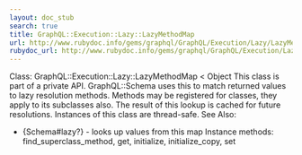 ```yaml
---
layout: doc_stub
search: true
title: GraphQL::Execution::Lazy::LazyMethodMap
url: http://www.rubydoc.info/gems/graphql/GraphQL/Execution/Lazy/LazyMethodMap
rubydoc_url: http://www.rubydoc.info/gems/graphql/GraphQL/Execution/Lazy/LazyMethodMap
---
```


Class: GraphQL::Execution::Lazy::LazyMethodMap < Object
This class is part of a private API.
GraphQL::Schema uses this to match returned values to lazy
resolution methods. Methods may be registered for classes, they
apply to its subclasses also. The result of this lookup is cached
for future resolutions. Instances of this class are thread-safe. 
See Also:
- {Schema#lazy?} - looks up values from this map
Instance methods:
find_superclass_method, get, initialize, initialize_copy, set


